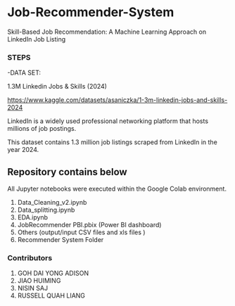 # Job-Recommender-System
Skill-Based Job Recommendation: A Machine Learning Approach on LinkedIn Job Listing 
### STEPS
-DATA SET:

1.3M Linkedin Jobs & Skills (2024)

https://www.kaggle.com/datasets/asaniczka/1-3m-linkedin-jobs-and-skills-2024

LinkedIn is a widely used professional networking platform that hosts millions of job postings.

This dataset contains 1.3 million job listings scraped from LinkedIn in the year 2024.
 
Repository contains below 
----------------------
All Jupyter notebooks were executed within the Google Colab environment. 

1. Data_Cleaning_v2.ipynb
2. Data_splitting.ipynb
3. EDA.ipynb
4. JobRecommender PBI.pbix  (Power BI dashboard)
5. Others (output/input CSV files and xls files )
6. Recommender System Folder


### Contributors
1. GOH DAI YONG ADISON 
2. JIAO HUIMING
3. NISIN SAJ
4. RUSSELL QUAH LIANG 

